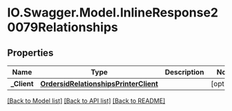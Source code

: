 # IO.Swagger.Model.InlineResponse20079Relationships
## Properties

Name | Type | Description | Notes
------------ | ------------- | ------------- | -------------
**_Client** | [**OrdersidRelationshipsPrinterClient**](OrdersidRelationshipsPrinterClient.md) |  | [optional] 

[[Back to Model list]](../README.md#documentation-for-models) [[Back to API list]](../README.md#documentation-for-api-endpoints) [[Back to README]](../README.md)

